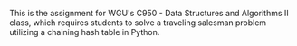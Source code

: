 This is the assignment for WGU's C950 - Data Structures and Algorithms II class, which requires students to solve a traveling salesman problem utilizing a chaining hash table in Python.
